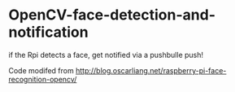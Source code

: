 # OpenCV-face-detection-and-notification
if the Rpi detects a face, get notified via a pushbulle push!

Code modifed from http://blog.oscarliang.net/raspberry-pi-face-recognition-opencv/

